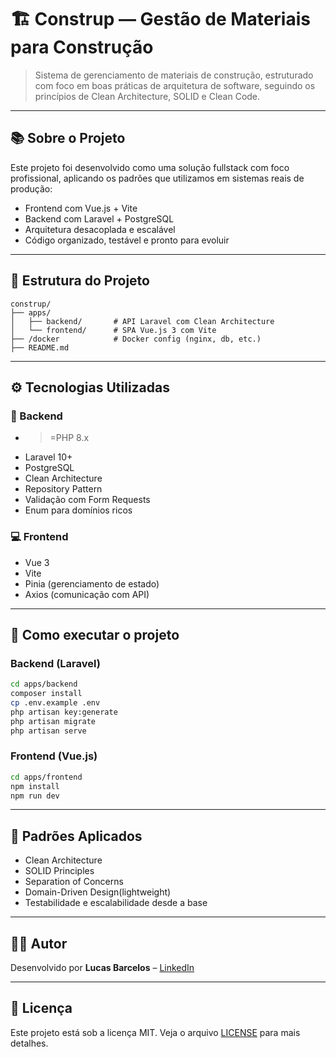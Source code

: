
# 🏗️ Construp — Gestão de Materiais para Construção

> Sistema de gerenciamento de materiais de construção, estruturado com foco em boas práticas de arquitetura de software, seguindo os princípios de Clean Architecture, SOLID e Clean Code.

---

## 📚 Sobre o Projeto

Este projeto foi desenvolvido como uma solução fullstack com foco profissional, aplicando os padrões que utilizamos em sistemas reais de produção:

- Frontend com Vue.js + Vite
- Backend com Laravel + PostgreSQL
- Arquitetura desacoplada e escalável
- Código organizado, testável e pronto para evoluir

---

## 📂 Estrutura do Projeto

```
construp/
├── apps/
│   ├── backend/       # API Laravel com Clean Architecture
│   └── frontend/      # SPA Vue.js 3 com Vite
├── /docker            # Docker config (nginx, db, etc.) 
├── README.md
```

---

## ⚙️ Tecnologias Utilizadas

### 📌 Backend
- >=PHP 8.x
- Laravel 10+
- PostgreSQL
- Clean Architecture
- Repository Pattern
- Validação com Form Requests
- Enum para domínios ricos

### 💻 Frontend
- Vue 3
- Vite
- Pinia (gerenciamento de estado)
- Axios (comunicação com API)

---

## 🚀 Como executar o projeto

### Backend (Laravel)
```bash
cd apps/backend
composer install
cp .env.example .env
php artisan key:generate
php artisan migrate
php artisan serve
```

### Frontend (Vue.js)
```bash
cd apps/frontend
npm install
npm run dev
```

---

## 🧠 Padrões Aplicados

- Clean Architecture
- SOLID Principles
- Separation of Concerns
- Domain-Driven  Design(lightweight)
- Testabilidade e escalabilidade desde a base

---

## 🙋‍♂️ Autor
Desenvolvido por **Lucas Barcelos** – [LinkedIn](https://www.linkedin.com/in/lucas-ba)

---

## 📝 Licença

Este projeto está sob a licença MIT. Veja o arquivo [LICENSE](LICENSE) para mais detalhes.
